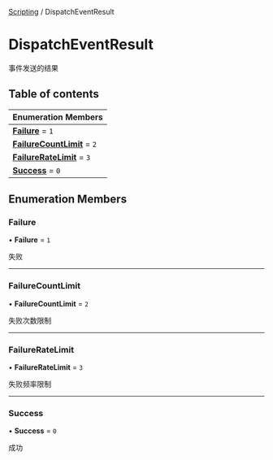 [Scripting](../groups/Scripting.Scripting.md) / DispatchEventResult

# DispatchEventResult <Badge type="tip" text="Enumeration" /> <Score text="DispatchEventResult" />

事件发送的结果

## Table of contents

| Enumeration Members |
| :-----|
| **[Failure](Events.DispatchEventResult.md#failure)** = ``1`` <br> |
| **[FailureCountLimit](Events.DispatchEventResult.md#failurecountlimit)** = ``2`` <br> |
| **[FailureRateLimit](Events.DispatchEventResult.md#failureratelimit)** = ``3`` <br> |
| **[Success](Events.DispatchEventResult.md#success)** = ``0`` <br> |

## Enumeration Members

### Failure <Score text="Failure" /> 

• **Failure** = ``1``

失败

___

### FailureCountLimit <Score text="FailureCountLimit" /> 

• **FailureCountLimit** = ``2``

失败次数限制

___

### FailureRateLimit <Score text="FailureRateLimit" /> 

• **FailureRateLimit** = ``3``

失败频率限制

___

### Success <Score text="Success" /> 

• **Success** = ``0``

成功
